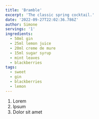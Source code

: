 ```yaml
---
title: 'Bramble'
excerpt: 'The classic spring cocktail.'
date: '2022-09-27T22:02:36.786Z'
author: Simone
servings: '1'
ingredients:
  - 50ml gin
  - 25ml lemon juice
  - 20ml creme de mure
  - 15ml sugar syrup
  - mint leaves
  - blackberries
tags:
  - sweet
  - gin
  - blackberries
  - lemon
---
```


1. Lorem
1. Ipsum
1. Dolor sit amet
